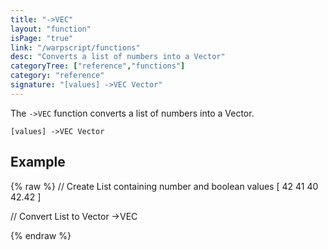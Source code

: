 ```yaml
---
title: "->VEC"
layout: "function"
isPage: "true"
link: "/warpscript/functions"
desc: "Converts a list of numbers into a Vector"
categoryTree: ["reference","functions"]
category: "reference"
signature: "[values] ->VEC Vector"
---
```


The `->VEC` function converts a list of numbers into a Vector. 

```
[values] ->VEC Vector
```

## Example ##

{% raw %}
<warp10-warpscript-widget backend="{{backend}}"  exec-endpoint="{{execEndpoint}}">
// Create List containing number and boolean values
[ 42 41 40 42.42 ]

// Convert List to Vector
->VEC

</warp10-warpscript-widget>
{% endraw %}   